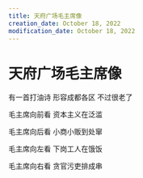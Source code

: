 ```yaml
---
title: 天府广场毛主席像
creation_date: October 18, 2022
modification_date: October 18, 2022
---
```



# 天府广场毛主席像

有一首打油诗 形容成都各区 不过很老了

毛主席向前看 资本主义在泛滥

毛主席向后看 小商小贩到处窜

毛主席向左看 下岗工人在饿饭

毛主席向右看 贪官污吏排成串

